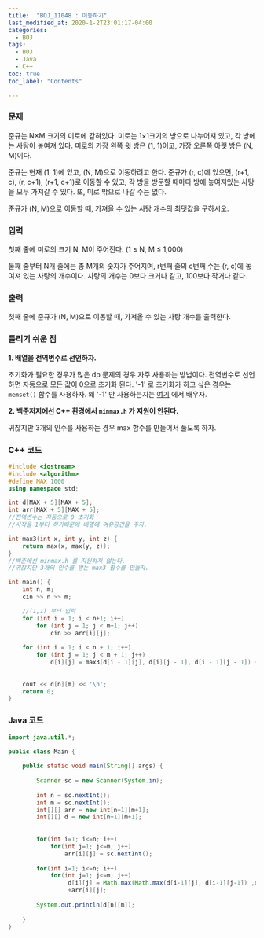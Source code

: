 ```yaml
---
title:  "BOJ_11048 : 이동하기"
last_modified_at: 2020-1-2T23:01:17-04:00
categories: 
  - BOJ
tags:
  - BOJ
  - Java
  - C++
toc: true
toc_label: "Contents"

---
```



### 문제

준규는 N×M 크기의 미로에 갇혀있다. 미로는 1×1크기의 방으로 나누어져 있고, 각 방에는 사탕이 놓여져 있다. 미로의 가장 왼쪽 윗 방은 (1, 1)이고, 가장 오른쪽 아랫 방은 (N, M)이다.

준규는 현재 (1, 1)에 있고, (N, M)으로 이동하려고 한다. 준규가 (r, c)에 있으면, (r+1, c), (r, c+1), (r+1, c+1)로 이동할 수 있고, 각 방을 방문할 때마다 방에 놓여져있는 사탕을 모두 가져갈 수 있다. 또, 미로 밖으로 나갈 수는 없다.

준규가 (N, M)으로 이동할 때, 가져올 수 있는 사탕 개수의 최댓값을 구하시오.

### 입력

첫째 줄에 미로의 크기 N, M이 주어진다. (1 ≤ N, M ≤ 1,000)

둘째 줄부터 N개 줄에는 총 M개의 숫자가 주어지며, r번째 줄의 c번째 수는 (r, c)에 놓여져 있는 사탕의 개수이다. 사탕의 개수는 0보다 크거나 같고, 100보다 작거나 같다.

### 출력

첫째 줄에 준규가 (N, M)으로 이동할 때, 가져올 수 있는 사탕 개수를 출력한다.

### 틀리기 쉬운 점

**1. 배열을 전역변수로 선언하자.**

  

초기화가 필요한 경우가 많은 dp 문제의 경우 자주 사용하는 방법이다.
전역변수로 선언하면 자동으로 모든 값이 0으로 초기화 된다.
'-1' 로 초기화가 하고 싶은 경우는 ``memset()`` 함수를 사용하자.
왜 '-1' 만 사용하는지는 [여기](https://junco.tistory.com/59) 에서 배우자.

**2. 백준저지에선 C++ 환경에서 ``minmax.h`` 가 지원이 안된다.**

  
귀찮지만 3개의 인수를 사용하는 경우 max 함수를 만들어서 풀도록 하자.


### C++ 코드
```c++
#include <iostream>
#include <algorithm>
#define MAX 1000
using namespace std;

int d[MAX + 5][MAX + 5];
int arr[MAX + 5][MAX + 5];
//전역변수는 자동으로 0 초기화
//시작을 1부터 하기때문에 배열에 여유공간을 주자.

int max3(int x, int y, int z) {
	return max(x, max(y, z));
}
//백준에선 minmax.h 를 지원하지 않는다.
//귀찮지만 3개의 인수를 받는 max3 함수를 만들자.

int main() {
	int n, m;
	cin >> n >> m;

	//(1,1) 부터 입력
	for (int i = 1; i < n+1; i++) 
		for (int j = 1; j < m+1; j++) 
			cin >> arr[i][j];		
	
	for (int i = 1; i < n + 1; i++) 
		for (int j = 1; j < m + 1; j++) 
			d[i][j] = max3(d[i - 1][j], d[i][j - 1], d[i - 1][j - 1]) + arr[i][j];
		
	
	cout << d[n][m] << '\n';
	return 0;
}

```

### Java 코드

```java
import java.util.*;

public class Main {
	
	public static void main(String[] args) {
		
		Scanner sc = new Scanner(System.in);
				
		int n = sc.nextInt();
		int m = sc.nextInt();
		int[][] arr = new int[n+1][m+1];
		int[][] d = new int[n+1][m+1];
		
		
		for(int i=1; i<=n; i++) 
			for(int j=1; j<=m; j++)
				arr[i][j] = sc.nextInt();
		
		for(int i=1; i<=n; i++) 
			for(int j=1; j<=m; j++)
				 d[i][j] = Math.max(Math.max(d[i-1][j], d[i-1][j-1]) ,d[i][j-1])
				 +arr[i][j];
		
		System.out.println(d[n][m]);
						
	}
}
```



